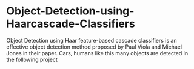 # Object-Detection-using-Haarcascade-Classifiers
Object Detection using Haar feature-based cascade classifiers is an effective object detection method proposed by Paul Viola and Michael Jones in their paper. Cars, humans like this many objects are detected in the following project
